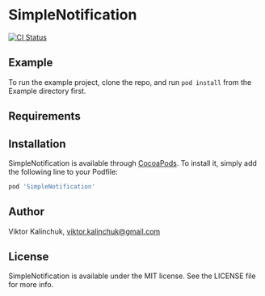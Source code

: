 # SimpleNotification

[![CI Status](https://img.shields.io/travis/tralf/SimpleNotification.svg?style=flat)](https://travis-ci.org/tralf/SimpleNotification)

## Example

To run the example project, clone the repo, and run `pod install` from the Example directory first.

## Requirements

## Installation

SimpleNotification is available through [CocoaPods](https://cocoapods.org). To install
it, simply add the following line to your Podfile:

```ruby
pod 'SimpleNotification'
```

## Author

Viktor Kalinchuk, viktor.kalinchuk@gmail.com

## License

SimpleNotification is available under the MIT license. See the LICENSE file for more info.
